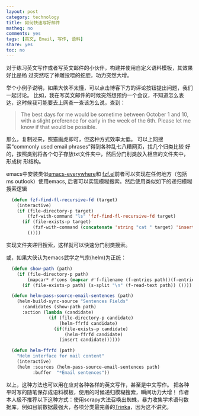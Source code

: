 ```yaml
---
layout: post
category: technology
title: 如何快速写好邮件
matheq: no
comments: yes
tags: [英文, Email, 写作, 语料]
share: yes
toc: no
---
```


对于练习英文写作或者写英文邮件的小伙伴，构建并使用自定义语料模板，其效果好比是杨
过突然吃了神雕投喂的蛇胆，功力突然大增。

举个小例子说明，如果大侠不太懂，可以点击博客下方的评论按钮提出问题，我们一起讨论。
比如，我在写英文邮件的时候突然想预约一个会议，不知道怎么表达，这时候我可能要去上网查一查该怎么说，查到：

> The best days for me would be sometime between October 1 and 10, with a slight
> preference for early in the week of the 6th. Please let me know if that would
> be possible.

那么，复制过来，照猫画虎即可，但这种方式效率太低。
可以上网搜索“commonly used email phrases”得到各种乱七八糟网页，找几个归类比较
好的，按照类别将各个句子存放txt文件夹中，然后分门别类放入相应的文件夹中，形成树
形结构。

emacs中安装类似[emacs-everywhere](https://github.com/tecosaur/emacs-everywhere)和
[fzf.el](https://github.com/bling/fzf.el)前者可以实现在任何地方（包括ms outlook）使用emacs,
后者可以实现模糊搜索。然后使用类似如下的递归模糊搜索逻辑
```lisp
  (defun fzf-find-fl-recursive-fd (target)
    (interactive)
    (if (file-directory-p target)
        (fzf-with-command "ls" 'fzf-find-fl-recursive-fd target)
      (if (file-exists-p target)
          (fzf-with-command (concatenate 'string "cat " target) 'insert)
        ())))
```
实现文件夹递归搜索，这样就可以快速分门别类搜索。

或，如果大侠认为emacs武学之气宗(helm)为正统：
```lisp
  (defun show-path (path)
    (if (file-directory-p path)
        (mapcar* #'cons (mapcar #'f-filename (f-entries path))(f-entries path))
      (if (file-exists-p path) (s-split "\n" (f-read-text path)) ())))

  (defun helm-pass-source-email-sentences (path)
    (helm-build-sync-source "Sentences Fields"
      :candidates (show-path path)
      :action (lambda (candidate)
                (if (file-directory-p candidate)
                    (helm-ffrfd candidate)
                  (if(file-exists-p candidate)
                      (helm-ffrfd candidate)
                    (insert candidate))))))

  (defun helm-ffrfd (path)
    "Helm interface for mail content"
    (interactive)
    (helm :sources (helm-pass-source-email-sentences path)
          :buffer  "*Email sentences"))
```
以上，这种方法也可以用在应对各种各样的英文写作，甚至是中文写作。
把各种平时写的随笔保存成语料模板，使用的时候递归模糊搜索，瞬间功力大增！
作者本人极不推荐以下这种方式：使用scrapy大法召唤出蜘蛛，暴力收集学术语句数据库，例如目前数据最强大，各项分类最完善的[Trinka](https://www.trinka.ai/academic-phrasebank-browse)，因为这不讲究。

